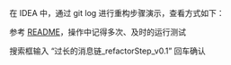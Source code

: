 在 IDEA 中，通过 git log 进行重构步骤演示，查看方式如下：

参考 [README](../README.md)，操作中记得多次、及时的运行测试 

搜索框输入 “过长的消息链_refactorStep_v0.1” 回车确认